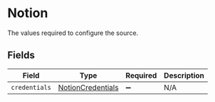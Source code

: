 # Notion

The values required to configure the source.


## Fields

| Field                                                         | Type                                                          | Required                                                      | Description                                                   |
| ------------------------------------------------------------- | ------------------------------------------------------------- | ------------------------------------------------------------- | ------------------------------------------------------------- |
| `credentials`                                                 | [NotionCredentials](../../models/shared/NotionCredentials.md) | :heavy_minus_sign:                                            | N/A                                                           |